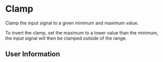 # Clamp
Clamp the input signal to a given minimum and maximum value.

To invert the clamp, set the maximum to a lower value than the minimum, the input signal will then be clamped outside of the range.

## User Information